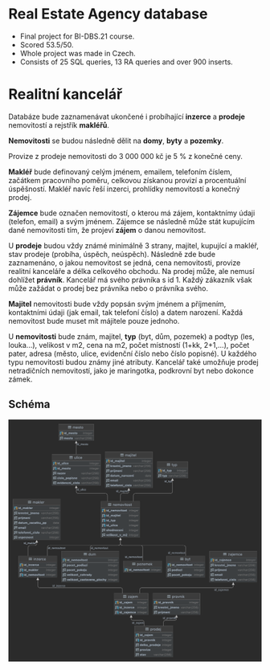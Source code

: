# Real Estate Agency database
- Final project for BI-DBS.21 course.
- Scored 53.5/50.
- Whole project was made in Czech.
- Consists of 25 SQL queries, 13 RA queries and over 900 inserts.

# Realitní kancelář

Databáze bude zaznamenávat ukončené i probíhající **inzerce** a  **prodeje** nemovitostí a rejstřík **makléřů**.

**Nemovitosti** se budou následně dělit na **domy**, **byty** a **pozemky**.

Provize z prodeje nemovitosti do 3 000 000 kč je 5 % z konečné ceny.

**Makléř** bude definovaný celým jménem, emailem, telefoním číslem, začátkem pracovního poměru, celkovou získanou provizí a procentuální úspěšností. Makléř navíc řeší inzerci, prohlídky nemovitostí a konečný prodej.

**Zájemce** bude označen nemovitostí, o kterou má zájem, kontaktnímy údaji (telefon, email) a svým jménem. Zájemce se následně může stát kupujícím dané nemovitosti tím, že projeví **zájem** o danou nemovitost.

U **prodeje** budou vždy známé minimálně 3 strany, majitel, kupující a makléř, stav prodeje (probíha, úspěch, neúspěch). Následně zde bude zaznamenáno, o jakou nemovitost se jedná, cena nemovitosti, provize realitní kanceláře a délka celkového obchodu. Na prodej může, ale nemusí dohlížet **právník**. Kancelář má svého právníka s id 1. Každý zákazník však může zažádat o prodej bez právníka nebo o právníka svého.

**Majitel** nemovitosti bude vždy popsán svým jménem a příjmením, kontaktními údaji (jak email, tak telefoní číslo) a datem narození. Každá nemovitost bude muset mít májitele pouze jednoho.

U **nemovitosti** bude znám, majitel,  **typ** (byt, dům, pozemek) a podtyp (les, louka...), velikost v m2, cena na m2, počet místností (1+kk, 2+1,...), počet pater, adresa (město, ulice, evidenční číslo nebo číslo popisné). U každého typu nemovitosti budou známy jiné atributy. Kancelář také umožňuje prodej netradičních nemovitostí, jako je maringotka, podkrovní byt nebo dokonce zámek.

## Schéma

<img align="center" width="1000px" src="relational_schema.png" /><br>